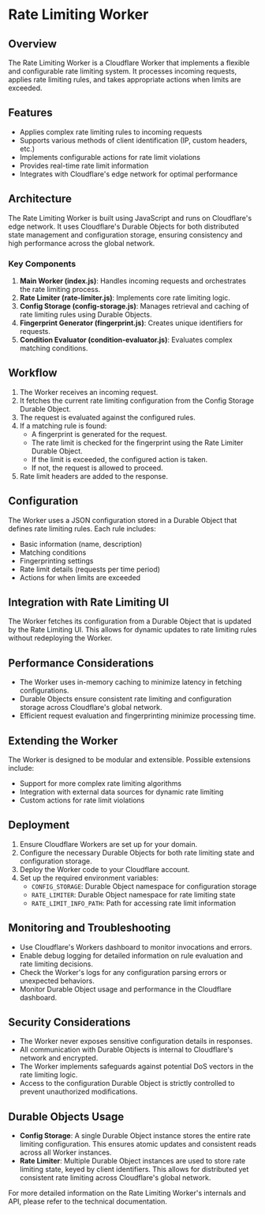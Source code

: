 # Rate Limiting Worker

## Overview

The Rate Limiting Worker is a Cloudflare Worker that implements a flexible and configurable rate limiting system. It processes incoming requests, applies rate limiting rules, and takes appropriate actions when limits are exceeded.

## Features

- Applies complex rate limiting rules to incoming requests
- Supports various methods of client identification (IP, custom headers, etc.)
- Implements configurable actions for rate limit violations
- Provides real-time rate limit information
- Integrates with Cloudflare's edge network for optimal performance

## Architecture

The Rate Limiting Worker is built using JavaScript and runs on Cloudflare's edge network. It uses Cloudflare's Durable Objects for both distributed state management and configuration storage, ensuring consistency and high performance across the global network.

### Key Components

1. **Main Worker (index.js)**: Handles incoming requests and orchestrates the rate limiting process.
2. **Rate Limiter (rate-limiter.js)**: Implements core rate limiting logic.
3. **Config Storage (config-storage.js)**: Manages retrieval and caching of rate limiting rules using Durable Objects.
4. **Fingerprint Generator (fingerprint.js)**: Creates unique identifiers for requests.
5. **Condition Evaluator (condition-evaluator.js)**: Evaluates complex matching conditions.

## Workflow

1. The Worker receives an incoming request.
2. It fetches the current rate limiting configuration from the Config Storage Durable Object.
3. The request is evaluated against the configured rules.
4. If a matching rule is found:
   - A fingerprint is generated for the request.
   - The rate limit is checked for the fingerprint using the Rate Limiter Durable Object.
   - If the limit is exceeded, the configured action is taken.
   - If not, the request is allowed to proceed.
5. Rate limit headers are added to the response.

## Configuration

The Worker uses a JSON configuration stored in a Durable Object that defines rate limiting rules. Each rule includes:

- Basic information (name, description)
- Matching conditions
- Fingerprinting settings
- Rate limit details (requests per time period)
- Actions for when limits are exceeded

## Integration with Rate Limiting UI

The Worker fetches its configuration from a Durable Object that is updated by the Rate Limiting UI. This allows for dynamic updates to rate limiting rules without redeploying the Worker.

## Performance Considerations

- The Worker uses in-memory caching to minimize latency in fetching configurations.
- Durable Objects ensure consistent rate limiting and configuration storage across Cloudflare's global network.
- Efficient request evaluation and fingerprinting minimize processing time.

## Extending the Worker

The Worker is designed to be modular and extensible. Possible extensions include:
- Support for more complex rate limiting algorithms
- Integration with external data sources for dynamic rate limiting
- Custom actions for rate limit violations

## Deployment

1. Ensure Cloudflare Workers are set up for your domain.
2. Configure the necessary Durable Objects for both rate limiting state and configuration storage.
3. Deploy the Worker code to your Cloudflare account.
4. Set up the required environment variables:
   - `CONFIG_STORAGE`: Durable Object namespace for configuration storage
   - `RATE_LIMITER`: Durable Object namespace for rate limiting state
   - `RATE_LIMIT_INFO_PATH`: Path for accessing rate limit information

## Monitoring and Troubleshooting

- Use Cloudflare's Workers dashboard to monitor invocations and errors.
- Enable debug logging for detailed information on rule evaluation and rate limiting decisions.
- Check the Worker's logs for any configuration parsing errors or unexpected behaviors.
- Monitor Durable Object usage and performance in the Cloudflare dashboard.

## Security Considerations

- The Worker never exposes sensitive configuration details in responses.
- All communication with Durable Objects is internal to Cloudflare's network and encrypted.
- The Worker implements safeguards against potential DoS vectors in the rate limiting logic.
- Access to the configuration Durable Object is strictly controlled to prevent unauthorized modifications.

## Durable Objects Usage

- **Config Storage**: A single Durable Object instance stores the entire rate limiting configuration. This ensures atomic updates and consistent reads across all Worker instances.
- **Rate Limiter**: Multiple Durable Object instances are used to store rate limiting state, keyed by client identifiers. This allows for distributed yet consistent rate limiting across Cloudflare's global network.

For more detailed information on the Rate Limiting Worker's internals and API, please refer to the technical documentation.
